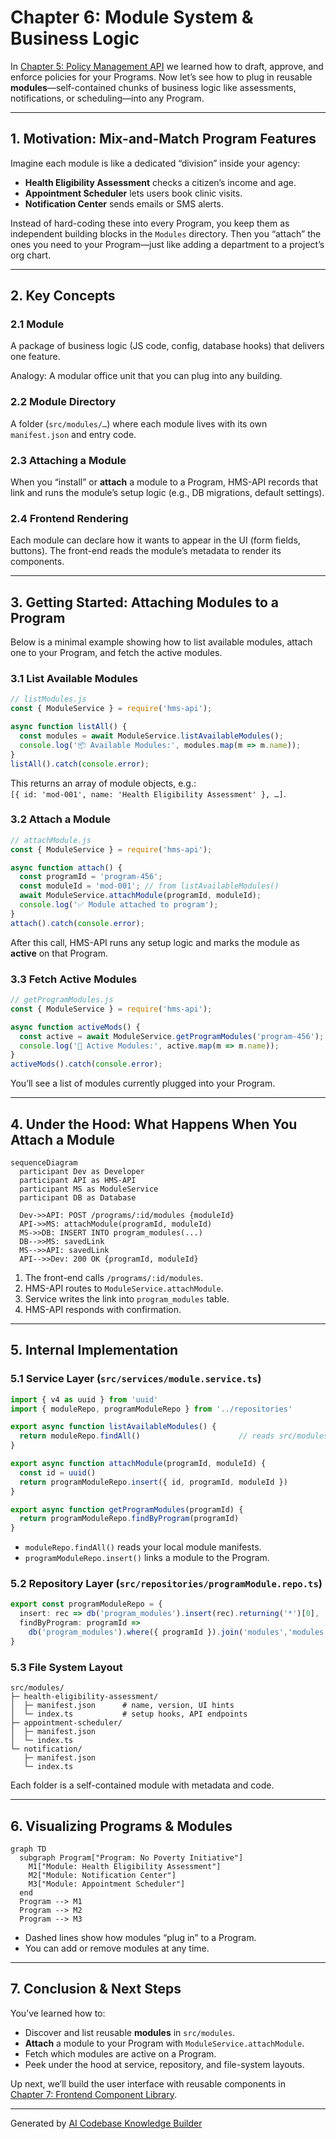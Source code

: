 # Chapter 6: Module System & Business Logic

In [Chapter 5: Policy Management API](05_policy_management_api_.md) we learned how to draft, approve, and enforce policies for your Programs. Now let’s see how to plug in reusable **modules**—self-contained chunks of business logic like assessments, notifications, or scheduling—into any Program.

---

## 1. Motivation: Mix-and-Match Program Features

Imagine each module is like a dedicated “division” inside your agency:

- **Health Eligibility Assessment** checks a citizen’s income and age.  
- **Appointment Scheduler** lets users book clinic visits.  
- **Notification Center** sends emails or SMS alerts.  

Instead of hard-coding these into every Program, you keep them as independent building blocks in the `Modules` directory. Then you “attach” the ones you need to your Program—just like adding a department to a project’s org chart.

---

## 2. Key Concepts

### 2.1 Module  
A package of business logic (JS code, config, database hooks) that delivers one feature.

Analogy: A modular office unit that you can plug into any building.

### 2.2 Module Directory  
A folder (`src/modules/…`) where each module lives with its own `manifest.json` and entry code.

### 2.3 Attaching a Module  
When you “install” or **attach** a module to a Program, HMS-API records that link and runs the module’s setup logic (e.g., DB migrations, default settings).

### 2.4 Frontend Rendering  
Each module can declare how it wants to appear in the UI (form fields, buttons). The front-end reads the module’s metadata to render its components.

---

## 3. Getting Started: Attaching Modules to a Program

Below is a minimal example showing how to list available modules, attach one to your Program, and fetch the active modules.

### 3.1 List Available Modules

```js
// listModules.js
const { ModuleService } = require('hms-api');

async function listAll() {
  const modules = await ModuleService.listAvailableModules();
  console.log('📦 Available Modules:', modules.map(m => m.name));
}
listAll().catch(console.error);
```
This returns an array of module objects, e.g.:  
`[{ id: 'mod-001', name: 'Health Eligibility Assessment' }, …]`.

### 3.2 Attach a Module

```js
// attachModule.js
const { ModuleService } = require('hms-api');

async function attach() {
  const programId = 'program-456';
  const moduleId = 'mod-001'; // from listAvailableModules()
  await ModuleService.attachModule(programId, moduleId);
  console.log('✅ Module attached to program');
}
attach().catch(console.error);
```
After this call, HMS-API runs any setup logic and marks the module as **active** on that Program.

### 3.3 Fetch Active Modules

```js
// getProgramModules.js
const { ModuleService } = require('hms-api');

async function activeMods() {
  const active = await ModuleService.getProgramModules('program-456');
  console.log('🔗 Active Modules:', active.map(m => m.name));
}
activeMods().catch(console.error);
```
You’ll see a list of modules currently plugged into your Program.

---

## 4. Under the Hood: What Happens When You Attach a Module

```mermaid
sequenceDiagram
  participant Dev as Developer
  participant API as HMS-API
  participant MS as ModuleService
  participant DB as Database

  Dev->>API: POST /programs/:id/modules {moduleId}
  API->>MS: attachModule(programId, moduleId)
  MS->>DB: INSERT INTO program_modules(...)
  DB-->>MS: savedLink
  MS-->>API: savedLink
  API-->>Dev: 200 OK {programId, moduleId}
```

1. The front-end calls `/programs/:id/modules`.  
2. HMS-API routes to `ModuleService.attachModule`.  
3. Service writes the link into `program_modules` table.  
4. HMS-API responds with confirmation.

---

## 5. Internal Implementation

### 5.1 Service Layer (`src/services/module.service.ts`)

```ts
import { v4 as uuid } from 'uuid'
import { moduleRepo, programModuleRepo } from '../repositories'

export async function listAvailableModules() {
  return moduleRepo.findAll()                      // reads src/modules/*
}

export async function attachModule(programId, moduleId) {
  const id = uuid()
  return programModuleRepo.insert({ id, programId, moduleId })
}

export async function getProgramModules(programId) {
  return programModuleRepo.findByProgram(programId)
}
```
- `moduleRepo.findAll()` reads your local module manifests.  
- `programModuleRepo.insert()` links a module to the Program.

### 5.2 Repository Layer (`src/repositories/programModule.repo.ts`)

```ts
export const programModuleRepo = {
  insert: rec => db('program_modules').insert(rec).returning('*')[0],
  findByProgram: programId =>
    db('program_modules').where({ programId }).join('modules','modules.id','moduleId')
}
```

### 5.3 File System Layout

```text
src/modules/
├─ health-eligibility-assessment/
│  ├─ manifest.json      # name, version, UI hints
│  └─ index.ts           # setup hooks, API endpoints
├─ appointment-scheduler/
│  ├─ manifest.json
│  └─ index.ts
└─ notification/
   ├─ manifest.json
   └─ index.ts
```
Each folder is a self-contained module with metadata and code.

---

## 6. Visualizing Programs & Modules

```mermaid
graph TD
  subgraph Program["Program: No Poverty Initiative"]
    M1["Module: Health Eligibility Assessment"]
    M2["Module: Notification Center"]
    M3["Module: Appointment Scheduler"]
  end
  Program --> M1
  Program --> M2
  Program --> M3
```
- Dashed lines show how modules “plug in” to a Program.  
- You can add or remove modules at any time.

---

## 7. Conclusion & Next Steps

You’ve learned how to:

- Discover and list reusable **modules** in `src/modules`.  
- **Attach** a module to your Program with `ModuleService.attachModule`.  
- Fetch which modules are active on a Program.  
- Peek under the hood at service, repository, and file-system layouts.

Up next, we’ll build the user interface with reusable components in  
[Chapter 7: Frontend Component Library](07_frontend_component_library_.md).

---

Generated by [AI Codebase Knowledge Builder](https://github.com/The-Pocket/Tutorial-Codebase-Knowledge)